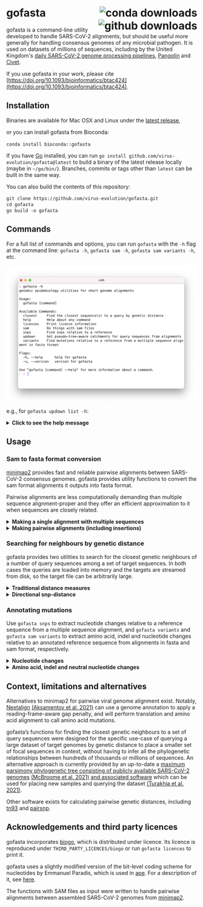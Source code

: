     
# gofasta <img src="https://img.shields.io/conda/d/bioconda/gofasta" alt="conda downloads" align = "right"/> <img src="https://img.shields.io/github/downloads/virus-evolution/gofasta/total?logo=github" alt="github downloads" align = "right"/>




gofasta is a command-line utility developed to handle SARS-CoV-2 alignments, but should be useful more generally for handling consensus genomes of any microbial pathogen. It is used on datasets of millions of sequences, including by the United Kingdom's [daily SARS-CoV-2 genome processing pipelines](https://github.com/COG-UK), [Pangolin](https://github.com/cov-lineages/pangolin) and [Civet](https://github.com/artic-network/civet).

If you use gofasta in your work, please cite [https://doi.org/10.1093/bioinformatics/btac424](https://doi.org/10.1093/bioinformatics/btac424).

## Installation

Binaries are available for Mac OSX and Linux under the [latest release](https://github.com/virus-evolution/gofasta/releases/latest),

or you can install gofasta from Bioconda:

`conda install bioconda::gofasta`

If you have [Go](https://go.dev/) installed, you can run `go install github.com/virus-evolution/gofasta@latest` to build a binary of the latest release locally (maybe in `~/go/bin/`). Branches, commits or tags other than `latest` can be built in the same way.

You can also build the contents of this repository:

```
git clone https://github.com/virus-evolution/gofasta.git
cd gofasta
go build -o gofasta
```

## Commands

For a full list of commands and options, you can run `gofasta` with the `-h` flag at the command line: `gofasta -h`,  `gofasta sam -h`, `gofasta sam variants -h`, etc. 

<p align="center">
  <img src=".github/help.png" alt="" width="738">
</p>



e.g., for `gofasta updown list -h`:

<details><summary><b>Click to see the help message</b></summary>

```
❯ gofasta updown list -h
Generate input CSV files for gofasta updown topranking

Example usage:

	gofasta updown list -r reference.fasta -q alignment.fasta -o mutationlist.csv

Non-ATGC nucleotides are not recommended in the --reference, and --reference and --query must
be aligned to the same thing.

--outfile is a CSV-format file with the columns: query,SNPs,ambiguities,SNPcount,ambcount. There is one row
for each sequence in --query. SNPs is a "|"-delimited list of SNPs relative to --reference. ambiguities is
a "|"-delimited list of ranges (1-based, inclusive) of tracts of ambiguities (anything that isn't ATGC).

Usage:
  gofasta updown list [flags]

Flags:
  -q, --query string     Alignment of sequences to parse, in fasta format (default "stdin")
  -o, --outfile string   Output to write (default "stdout")
  -h, --help             help for list

Global Flags:
  -r, --reference string   Reference sequence, in fasta format, which is treated as the root of the imaginary tree
```
</details>

## Usage

### Sam to fasta format conversion

[minimap2](https://github.com/lh3/minimap2) provides fast and reliable pairwise alignments between SARS-CoV-2 consensus genomes. gofasta provides utility functions to convert the sam format alignments it outputs into fasta format.

Pairwise alignments are less computationally demanding than multiple sequence alignment-proper and they offer an efficient approximation to it when sequences are closely related.

<details><summary><b>Making a single alignment with multiple sequences</b></summary>
</br>

This is the pipeline currently used by [Pangolin](https://github.com/cov-lineages/pangolin):

```
minimap2 -a -x asm20 --sam-hit-only --secondary=no --score-N=0 MN908947.fa unaligned.consensus.fasta -o aligned.sam

gofasta sam toMultiAlign -s aligned.sam --start 266 --end 29674 --pad -o aligned.fasta
```

`MN908947.fa` is the reference genome for SARS-CoV-2 (here is its [Genbank accession](https://www.ncbi.nlm.nih.gov/nuccore/MN908947.3)), and `unaligned.consensus.fasta` contains all your consensus genomes (in one file). In this case we've clipped the alignment to just the coding sequence (`--start 266 --end 29674`) but replaced the trimmed regions with `N`s to retain the reference length in the output (`--pad`). <b>Insertions relative to the reference are discarded from the output file so everything is the same (== reference) length.</b>


minimap2 and gofasta can both make use of multiple threads. Additionally, minimap2 writes to stdout by default and gofasta reads from stdin if we don't specify a file for `-s`, so we can avoid writing the intermediate sam to disk entirely. Both of these should speed things up:

```
minimap2 -t8 -a -x asm20 --score-N=0 MN908947.fa unaligned.consensus.fasta | gofasta sam toma -t2 > aligned.fasta
```

We give minimap2 more threads here because it's doing more work. `toma` is just an alias for `toMultiAlign`.

<i>But I don't want to have to write all this code every time I want to align something</i>. That's understandable. In which case you could define a shell function in your `~/.zshrc` or `~/.bashrc` file, something like:

```
function align() {
  minimap2 -a -x asm20 --score-N=0 ~/path/to/MN908947.fa $1 | gofasta sam toma
}
```

and then you can run `align unaligned.consensus.fasta > aligned.fasta` in your terminal.

</details>

<details><summary><b>Making pairwise alignments (including insertions)</b></summary>
</br>
gofasta will also convert the minimap2 alignment into pairwise alignments, writing one file per consensus genome, including insertions relative to the reference and writing the reference itself to the output files:

```
minimap2 -a -x asm20 --score-N=0 MN908947.fa unaligned.consensus.fasta |\
  gofasta sam toPairAlign -r MN908947.fa -o outputdir
```

`outputdir` is a directory which will be created if it does not already exist. Individual fasta files will be written to `outputdir/*fasta`. Filenames are derived from the fasta descriptions (with `/` replaced by `_`).

Just as with `toMultiAlign`, you can clip the alignments to coordinates of your choosing. For example, if you are only interested in the Spike region:

```
minimap2 -a -x asm20 --score-N=0 MN908947.fa unaligned.consensus.fasta |\
  gofasta sam topa -r MN908947.fa --start 21563 --end 25384 -o outputdir
```

`--start` and `--end` are 1-based inclusive, and they are <i>in reference coordinates</i>. So you will get the region corresponding to the reference Spike regardless of insertions or deletions anywhere in your query genome.

There is no `--pad` option for `toPairAlign` because we don't expect all the sequences to be reference length.

</details>

### Searching for neighbours by genetic distance

gofasta provides two utilities to search for the closest genetic neighbours of a number of query sequences among a set of target sequences. In both cases the queries are loaded into memory and the targets are streamed from disk, so the target file can be arbitrarily large.

<details><summary><b>Traditional distance measures</b></summary>
</br>

Use `gofasta closest` to find the closest neighbours by traditional genetic distance measures:

```
❯ gofasta closest --help | sed -n '/Flags/,$p'
Flags:
  -t, --threads int       Number of CPUs to use (Default: all available CPUs)
      --query string      Alignment of sequences to find neighbours for, in fasta format
      --target string     Alignment of sequences to search for neighbours in, in fasta format
  -m, --measure string    which distance measure to use (raw, snp or tn93) (default "raw")
  -n, --number int        (Optional) the closest n sequences to each query will be returned
  -d, --max-dist string   (Optional) return all sequences less than or equal to this distance away
  -o, --outfile string    The output file to write (default "stdout")
      --table             write a long-form table of the output
  -h, --help              help for closest
```
 The available distance measures are `raw` (the default) which is the number of nucleotide differences <i>per site</i> ; `snp`, which is the total number of nucleotide differences, and `tn93`, which is [Tamura and Nei's (1993) evolutionary distance](https://academic.oup.com/mbe/article/10/3/512/1016366).

raw distance is calculated as: `l_d / (l_d + l_s)`, where `l_d` is the number of sites which are certainly different between two sequences and `l_s` is the number of sites which are certainly the same.

snp distance = `l_d`. For both the raw and snp distances, ambiguous IUPAC codes are treated as the set of bases that they represent.

tn93 distance is calculated according to equation (7) in [the paper](https://academic.oup.com/mbe/article/10/3/512/1016366). Only `ATGC` bases are considered when calculating this measure.

The routine is parallelised across queries, so there is no point setting `-t` greater than the number of sequences in `--query`.

</details>

<details><summary><b>Directional snp-distance</b></summary>
</br>

Use `gofasta updown topranking` to find the closest neighbours by (directional) snp distance. This is the routine used by [Civet3](https://github.com/artic-network/civet):

```
❯ gofasta updown topranking -h | sed -n '/Flags/,$p'
Flags:
  -q, --query string             File with sequences to find neighbours for. Either the CSV output of gofasta updown list, or an alignment in fasta format
  -t, --target string            File of sequences to look for neighbours in. Either the CSV output of gofasta updown list, or an alignment in fasta format
  -o, --outfile string           CSV-format file of closest neighbours to write (default "stdout")
      --table                    write a long-form table of the output
      --ignore string            Optional plain text file of IDs to ignore in the target file when searching for neighbours
      --dist-all int             Maximum allowed SNP-distance between target and query sequence in any direction. Overrides the settings below
      --dist-up int              Maximum allowed SNP-distance from query for sequences in the parent bin
      --dist-down int            Maximum allowed SNP-distance from query for sequences in the child bin
      --dist-side int            Maximum allowed SNP-distance from query for sequences in the sibling bin
      --size-total int           Max number of neighbours to find (attempts to split equally between same/up/down/side). A hard limit
      --size-up int              Max number of closest parent sequences to find, if size-total not specified. A soft limit unless --no-fill
      --size-down int            Max number of closest child sequences to find, if size-total not specified. A soft limit unless --no-fill
      --size-side int            Max number of closest sibling sequences to find, if size-total not specified. A soft limit unless --no-fill
      --size-same int            Max number of identical sequences to find, if size-total not specified. A soft limit unless --no-fill
      --threshold-pair float32   Up to this proportion of consequential sites is allowed to be ambiguous in either sequence for each pairwise comparison (default 0.1)
      --threshold-target int     Target can have at most this number of ambiguities to be considered (default 10000)
      --dist-push int            Push the --dist boundaries outwards so that bins have at least these many closest SNP-distances for which there are neighbours, where possible
      --no-fill                  Don't make up for a shortfall in any of --size-up, -down, -side or -same by increasing the count for other bins
  -h, --help                     help for topranking

Global Flags:
  -r, --reference string   Reference sequence, in fasta format, which is treated as the root of the imaginary tree
```

This routine has the potential to be faster than traditional genetic distance measures. It uses patterns of derived mutations to make inferences about the likely phylogenetic relationships between closely related sequences. Briefly, sequences are compressed so that they are represented by only their ATGC nucleotide differences from a common reference sequence, which is treated like the root of an imaginary tree. SNPs can either be unique to the query sequence, unique to the target sequence, or present in the intersection of the two. SNPs present in the intersection are interpreted as representing shared ancestry between query and target, whereas an excess of SNPs in either the query or target set can be interpreted to give directionality relative to a root sequence. See [the Civet preprint](https://www.medrxiv.org/content/10.1101/2021.12.13.21267267v1) for a detailed explanation of the scheme (Figure 2 and Figure S1). 

The input `--query` and `--target` files can either be alignments in fasta format, or they can be csv-format files produced by `gofasta updown list` (or one of each). Using the csv-format files should be faster to the extent that they are quicker to read from disk compared to alignments, which initially contain the information for every site.

An example of command-line use and more explanation is available by running `gofasta updown topranking --help`.

</details>

### Annotating mutations

Use `gofasta snps` to extract nucleotide changes relative to a reference sequence from a multiple sequence alignment, and `gofasta variants` and `gofasta sam variants` to extract amino acid, indel and nucleotide changes relative to an annotated reference sequence from alignments in fasta and sam format, respectively.

<details><summary><b>Nucleotide changes</b></summary>
</br>

`gofasta snps` will list all the nucleotide changes in a multiple sequence alignment (`--query`) compared to a reference sequence which is provided in a separate file (`--reference`). The two files have to be the same width (i.e. aligned to the same thing).

```
❯ gofasta snps -h | sed -n '/Flags/,$p'
Flags:
  -r, --reference string   Reference sequence, in fasta format
  -q, --query string       Alignment of sequences to find snps in, in fasta format (default "stdin")
  -o, --outfile string     Output to write (default "stdout")
      --hard-gaps          Don't treat alignment gaps as missing data
      --aggregate          Report the proportions of each change
      --threshold float    If --aggregate, only report snps with a freq greater than or equal to this value
  -h, --help               help for snps
```

The basic usage creates a csv file with a header and a line for each sequence in `--query`. The first column is the sequence name, and the second column is a '|'-delimited list of nucleotide changes who format is: reference allele, 1-based position in alignment coordinates, query allele.

IUPAC ambiguity codes are treated as the set of bases that they represent, and only certainly-different changes are reported. For example an output of `A101S` is possible, but `A101W` is not. Alignment gaps (`-`) are treated like `N`s (aNy base) unless you use `--hard-gaps`.
```
❯ gofasta snps -r MN908947.fa -q aligned.fasta -o snps.csv
❯
❯ head -n2 snps.csv
query,SNPs
query1,T670G|G4184A|C4321T|C9344T|A9424G|C9534T|C10198T|G10447A|C10449A|G12160A|C12880T|C14408T|C15714T|C17410T|C19955T|A20055G|T21570G|C21618T|G21987A|T22200G|G22578A|T22679C|C22686T|A22688G|A23403G|C23525T|T23599G|C23604A|C23854A|G23948T|T24469A|C25000T|C26060T|C26270T|G27382C|A27383T|T27384C|G27788T|C27807T|A28271T|C28311T|C28724T|G28881A|G28882A|G28883C|A29510C
```

If you invoke `--aggregate`, the proportion of each change in the whole alignment is written.
```
❯ gofasta snps -r MN908947.fa -q aligned.fasta --aggregate
SNP,frequency
C44T,0.250000000
C241T,0.750000000
T670G,0.916666667
C1314T,0.083333333
C1613A,0.083333333
C1684T,0.083333333
C2790T,0.833333333
C3037T,0.833333333
...
```

</details>

<details><summary><b>Amino acid, indel and neutral nucleotide changes</b></summary>
</br>

If you provide an annotation, gofasta can also annotate amino acid changes relative to a reference sequence. The annotation can be provided in [genbank flat file format](https://www.ncbi.nlm.nih.gov/Sitemap/samplerecord.html) or [gff version 3 format](https://github.com/The-Sequence-Ontology/Specifications/blob/master/gff3.md). Examples of both for SARS-CoV-2 are available under `resources/` in this repository.

The two relevant routines are `gofasta variants` (for annotating mutations in alignments in fasta format) and `gofasta sam variants` (for annotating mutations in alignments in sam format). They should give the same output for the same alignment and the same annotation. Multiple sequence alignments in fasta format don't need to be in reference coordinates for `gofasta variants`, but if they aren't, a sequence in the same space as the annotation must be present in the alignment. If the alignment is being read from stdin, this sequence must be the first sequence in the alignment, but doesn't have to be if the file is being read from disk. The reference sequence in fasta format needs to be provided to `gofasta sam variants` unless it is present in your annotation. As usual, run either command with the `-h` flag for example command lines and detailed help.

For a genbank format annotation, the annotation will be parsed such that the genome is split into protein-coding regions based on CDS features, and intergenic regions (everything that isn't in CDS). Mutations are then annotated with `ins` (insertion), `del` (deletion), `aa` (amino acid change) or `nuc` (a nucleotide change that isn't in a codon that is represented by an amino acid change) - for the last one these can be in intergenic sequence, or they can be synonymous changes in CDS.

gff format annotation gives you more flexibility for naming amino acid changes. Currently, the annotation will be parsed such that the genome is split into protein-coding regions based on feature lines whose `type` (in column 3) is either `CDS` or `mature_protein_region_of_CDS`, and intergenic regions (everything else). For the purposes of annotating amino acids, `CDS` or `mature_protein_region_of_CDS` feature lines that have a `Name=something` tag,value pair in the attributes column (column 9) will be represented in the output. Thus you can define regions as protein-coding using a `CDS` feature line (for example orf1a in SARS-CoV-2) but annotate amino acid changes in its constituent protein products using `mature_protein_region_of_CDS` feature lines with `Name=` attributes. [See the example](https://github.com/virus-evolution/gofasta/blob/master/resources/sarscov2-reduced.gff)

Examples of the output formats:

	ins:2028:3 - a 3-base insertion immediately after (1-based) position 2028 in reference coordinates
	del:11288:9 - a 9-base deletion whose first missing nucleotide is at (1-based) position 11288 in reference coordinates
	aa:S:D614G - the amino acid at (1-based) residue 614 in the S gene is a D in the reference and a G in this sequence
	aa:nsp12:P323L - the amino acid at (1-based) residue 323 in the rdrp gene is a P in the reference and an L in this sequence
	nuc:C3037T - the nucleotide at (1-based) position 3037 in reference coordinates is a C in the reference and a T in this sequence

As with `gofasta snps` the default mode writes a csv with one line per query sequence, and each sequence's mutations in the second column. Use `--aggregate` to get the overall frequencies of mutations in the alignment(s).

So, for example, you can find the frequencies of all the amino acid changes at residue 681 in the Spike gene, and the nucleotide changes underlying them, from the sample of SARS-CoV-2 sequences in `aligned.fasta` like:

```
❯ gofasta variants --msa aligned.fasta --annotation MN908947.gb --aggregate --append-snps | grep "^aa:S:P681"
aa:S:P681H(nuc:C23604A),0.004000000
aa:S:P681R(nuc:C23604G),0.983000000
```

or find which sequences have `P681H`:
```
❯ gofasta variants --msa aligned.fasta --annotation MN908947.gb | grep "S:P681H" | cut -d, -f1
COGUK/PHEC-XXXX107/PHEC
COGUK/PHEC-XXXX003/PHEC
COGUK/PHEC-XXXX996/PHEC
COGUK/PHEC-XXXX544/PHEC
```

</details>

## Context, limitations and alternatives

Alternatives to minimap2 for pairwise viral genome alignment exist. Notably, [Nextalign](https://github.com/nextstrain/nextclade) [(Aksamentov et al. 2021)](https://joss.theoj.org/papers/10.21105/joss.03773.pdf) can use a genome annotation to apply a reading-frame-aware gap penalty, and will perform translation and amino acid alignment to call amino acid mutations. 

gofasta’s functions for finding the closest genetic neighbours to a set of query sequences were designed for the specific use-case of querying a large dataset of target genomes by genetic distance to place a smaller set of focal sequences in context, without having to infer all the phylogenetic relationships between hundreds of thousands or millions of sequences. An alternative approach is currently provided by an up-to-date a [maximum parsimony phylogenetic tree consisting of publicly available SARS-CoV-2 genomes](https://hgdownload.soe.ucsc.edu/goldenPath/wuhCor1/UShER_SARS-CoV-2/) [(McBroome et al. 2021)](https://academic.oup.com/mbe/article/38/12/5819/6361626) [and associated software](https://github.com/yatisht/usher) which can be used for placing new samples and querying the dataset [(Turakhia et al. 2021)](https://www.nature.com/articles/s41588-021-00862-7).

Other software exists for calculating pairwise genetic distances, including [tn93](https://github.com/veg/tn93) and [pairsnp](https://github.com/gtonkinhill/pairsnp).

## Acknowledgements and third party licences

gofasta incorporates [bíogo](https://github.com/biogo/biogo), which is distributed under licence. Its licence is reproduced under `THIRD_PARTY_LICENCES/biogo` or run `gofasta licences` to print it.

gofasta uses a slightly modified version of the bit-level coding scheme for nucleotides by Emmanuel Paradis, which is used in [ape](https://doi.org/10.1093/bioinformatics/btg412). For a description of it, see [here](http://ape-package.ird.fr/misc/BitLevelCodingScheme.html).

The functions with SAM files as input were written to handle pairwise alignments between assembled SARS-CoV-2 genomes from [minimap2](https://github.com/lh3/minimap2).

